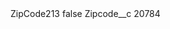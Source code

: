 <?xml version="1.0" encoding="UTF-8"?>
<CustomMetadata xmlns="http://soap.sforce.com/2006/04/metadata" xmlns:xsi="http://www.w3.org/2001/XMLSchema-instance" xmlns:xsd="http://www.w3.org/2001/XMLSchema">
    <label>ZipCode213</label>
    <protected>false</protected>
    <values>
        <field>Zipcode__c</field>
        <value xsi:type="xsd:string">20784</value>
    </values>
</CustomMetadata>
